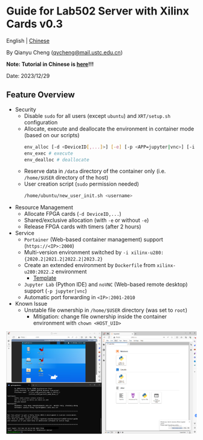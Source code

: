 # Guide for Lab502 Server with Xilinx Cards v0.3

English | [Chinese](./README_CN.md)

By Qianyu Cheng (qycheng@mail.ustc.edu.cn) 

**Note: Tutorial in Chinese is [here](./for_newbie.md)!!!**

Date: 2023/12/29
## Feature Overview
- Security
  - Disable `sudo` for all users (except `ubuntu`) and `XRT/setup.sh` configuration
  - Allocate, execute and deallocate the environment in container mode (based on our scripts)
    ```bash
    env_alloc [-d <DeviceID[,...]>] [-e] [-p <APP=jupyter|vnc>] [-i <IMAGE_NAME>] # allocate
    env_exec # execute
    env_dealloc # deallocate
    ```
  - Reserve data in `/data` directory of the container only (i.e. `/home/$USER` directory of the host)
  - User creation script (`sudo` permission needed)
    ```bash
    /home/ubuntu/new_user_init.sh <username>
    ```
- Resource Management
  - Allocate FPGA cards (`-d DeviceID,...`)
  - Shared/exclusive allocation (with `-e` or without `-e`)
  - Release FPGA cards with timers (after 2 hours)
- Service
  - `Portainer` (Web-based container management) support (`https://<IP>:2000`)
  - Multi-version environment switched by `-i xilinx-u280:{2020.2|2021.2|2022.2|2023.2}`
  - Create an extended environment by `Dockerfile` from `xilinx-u280:2022.2` environment
    - [Template](./Dockerfile.template) 
  - `Jupyter Lab` (Python IDE) and `noVNC` (Web-based remote desktop) support (`-p jupyter|vnc`)
  - Automatic port forwarding in `<IP>:2001-2010`
- Known Issue
  - Unstable file ownership in `/home/$USER` directory (was set to `root`)
    - Mitigation: change file ownership inside the container environment with `chown <HOST_UID>`

![](./images/demo.png)
